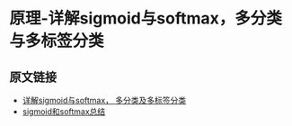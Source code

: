 # 原理-详解sigmoid与softmax，多分类与多标签分类

## 原文链接
* [详解sigmoid与softmax， 多分类及多标签分类](https://blog.csdn.net/uncle_ll/article/details/82778750)
* [sigmoid和softmax总结](https://blog.csdn.net/u014422406/article/details/52805924)
